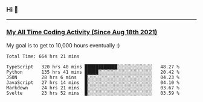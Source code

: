 ### Hi 🙂

---

### <a href="https://wakatime.com/@Eroxl">My All Time Coding Activity (Since Aug 18th 2021)</a>
My goal is to get to 10,000 hours eventually :)
<!--START_SECTION:waka-->

```text
Total Time: 664 hrs 21 mins

TypeScript   320 hrs 40 mins ████████████░░░░░░░░░░░░░   48.27 %
Python       135 hrs 41 mins █████░░░░░░░░░░░░░░░░░░░░   20.42 %
JSON         28 hrs 6 mins   █░░░░░░░░░░░░░░░░░░░░░░░░   04.23 %
JavaScript   27 hrs 14 mins  █░░░░░░░░░░░░░░░░░░░░░░░░   04.10 %
Markdown     24 hrs 21 mins  █░░░░░░░░░░░░░░░░░░░░░░░░   03.67 %
Svelte       23 hrs 52 mins  █░░░░░░░░░░░░░░░░░░░░░░░░   03.59 %
```

<!--END_SECTION:waka-->
